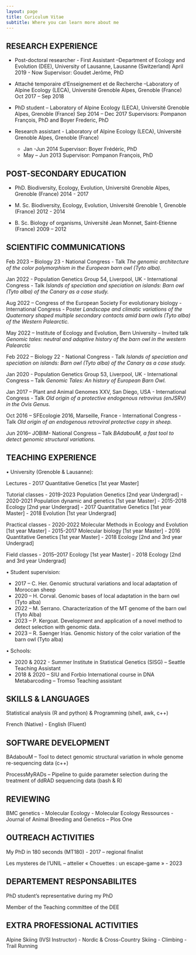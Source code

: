 ```yaml
---
layout: page
title: Curiculum Vitae
subtitle: Where you can learn more about me
---
```


## RESEARCH EXPERIENCE

- Post-doctoral researcher - First Assistant –Department of Ecology and Evolution (DEE), University of Lausanne, Lausanne (Switzerland)
	April 2019 - Now
	Supervisor: Goudet Jerôme, PhD

- Attaché temporaire d’Enseignement et de Recherche –Laboratory of Alpine Ecology (LECA), Université Grenoble Alpes, Grenoble (France)
Oct 2017 – Sep 2018

- PhD student – Laboratory of Alpine Ecology (LECA), Université Grenoble Alpes, Grenoble (France)
Sep 2014 – Dec 2017
Supervisors: Pompanon François, PhD and Boyer Frederic, PhD

- Research assistant - Laboratory of Alpine Ecology (LECA), Université Grenoble Alpes, Grenoble (France)
	- Jan -Jun 2014
Supervisor: Boyer Frédéric, PhD
	- May – Jun 2013
Supervisor: Pompanon François, PhD


## POST-SECONDARY EDUCATION

- PhD. Biodiversity, Ecology, Evolution, Université Grenoble Alpes, Grenoble (France)
2014 - 2017

- M. Sc. Biodiversity, Ecology, Evolution, Université Grenoble 1, Grenoble (France) 
2012 - 2014

 - B. Sc. Biology of organisms, Université Jean Monnet, Saint-Etienne (France)
2009 – 2012


## SCIENTIFIC COMMUNICATIONS

Feb 2023 – Biology 23 - National Congress - Talk
*The genomic architecture of the color polymorphism in the European barn owl (Tyto alba).*

Jan 2022 - Population Genetics Group 54, Liverpool, UK - International Congress - Talk
*Islands of speciation and speciation on islands: Barn owl (Tyto alba) of the Canary as a case study.*

Aug 2022 – Congress of the European Society For evolutionary biology - International Congress - Poster
*Landscape and climatic variations of the Quaternary shaped multiple secondary contacts amid barn owls (Tyto alba) of the Western Palearctic.*

May 2022 – Institute of Ecology and Evolution, Bern University – Invited talk
*Genomic tales: neutral and adaptive history of the barn owl in the western Palearctic*

Feb 2022 – Biology 22 - National Congress - Talk
*Islands of speciation and speciation on islands: Barn owl (Tyto alba) of the Canary as a case study.*

Jan 2020 - Population Genetics Group 53, Liverpool, UK - International Congress – Talk
*Genomic Tales: An history of European Barn Owl.*

Jan 2017 – Plant and Animal Genomes XXV, San Diego, USA - International Congress - Talk
*Old origin of a protective endogenous retrovirus (enJSRV) in the Ovis Genus.*

Oct 2016 – SFEcologie 2016, Marseille, France - International Congress - Talk
*Old origin of an endogenous retroviral protective copy in sheep.*

Jun 2016– JOBIM- National Congress – Talk
*BAdabouM, a fast tool to detect genomic structural variations.*


## TEACHING EXPERIENCE

•	University (Grenoble & Lausanne):

Lectures 
	- 2017		Quantitative Genetics [1st year Master]

Tutorial classes
	- 2019-2023    Population Genetics [2nd year Undergrad]
	- 2020-2021     Population dynamic and genetics [1st year Master]
	- 2015-2018	Ecology [2nd year Undergrad]
	- 2017		Quantitative Genetics [1st year Master]
	- 2018 		Evolution [1st year Undergrad]

Practical classes
	- 2020-2022   Molecular Methods in Ecology and Evolution [1st year Master]
	- 2015-2017	Molecular biology [1st year Master]
	- 2016		Quantitative Genetics [1st year Master]
	- 2018 		Ecology [2nd and 3rd year Undergrad]


Field classes
	- 2015–2017	Ecology [1st year Master]
	- 2018 		Ecology [2nd and 3rd year Undergrad]

•	Student supervision:

- 2017 – C. Her. Genomic structural variations and local adaptation of Moroccan sheep
- 2020 – H. Corval. Genomic bases of local adaptation in the barn owl (Tyto alba)
- 2022 – M. Serrano. Characterization of the MT genome of the barn owl (Tyto Alba)
- 2023 – P. Kergoat. Development and application of a novel method to detect selection with genomic data.
- 2023 – R. Saenger Irias. Genomic history of the color variation of the barn owl (Tyto alba)

•	Schools:

- 2020 & 2022 - Summer Institute in Statistical Genetics (SISG) – Seattle
	Teaching Assistant
- 2018 & 2020 – SIU and Forbio International course in DNA Metabarcoding – Tromso
	 Teaching assistant

## SKILLS & LANGUAGES

Statistical analysis (R and python) & Programming (shell, awk, c++)

French (Native) - English (Fluent)

## SOFTWARE DEVELOPMENT

BAdabouM – Tool to detect genomic structural variation in whole genome re-sequencing data (c++)

ProcessMyRADs – Pipeline to guide parameter selection during the treatment of ddRAD sequencing data (bash & R)

## REVIEWING

BMC genetics - Molecular Ecology - Molecular Ecology Ressources - Journal of Animal Breeding and Genetics – Plos One

## OUTREACH ACTIVITIES

My PhD in 180 seconds (MT180) - 2017 – regional finalist

Les mysteres de l’UNIL – attelier « Chouettes : un escape-game » - 2023

## DEPARTEMENT RESPONSABILITES

PhD student’s representative during my PhD

Member of the Teaching committee of the DEE

## EXTRA PROFESSIONAL ACTIVITIES

Alpine Skiing (IVSI Instructor) - Nordic & Cross-Country Skiing - Climbing - Trail Running
